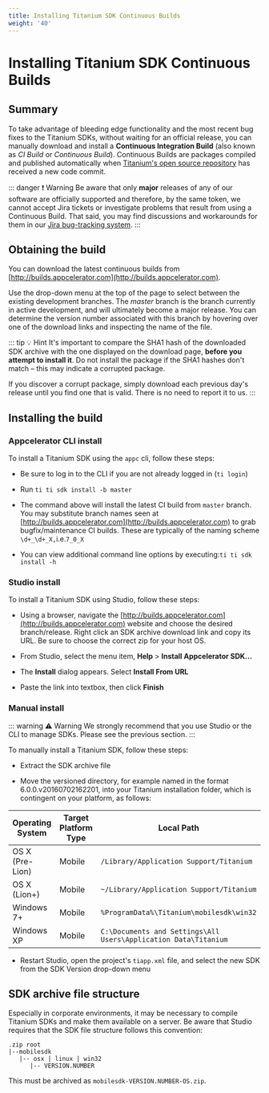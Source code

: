 ```yaml
---
title: Installing Titanium SDK Continuous Builds
weight: '40'
---
```


# Installing Titanium SDK Continuous Builds

## Summary

To take advantage of bleeding edge functionality and the most recent bug fixes to the Titanium SDKs, without waiting for an official release, you can manually download and install a **Continuous Integration Build** (also known as _CI Build_ or _Continuous Build_). Continuous Builds are packages compiled and published automatically when [Titanium's open source repository](https://github.com/tidev/titanium_mobile) has received a new code commit.

::: danger ❗️ Warning
Be aware that only **major** releases of any of our software are officially supported and therefore, by the same token, we cannot accept Jira tickets or investigate problems that result from using a Continuous Build. That said, you may find discussions and workarounds for them in our [Jira bug-tracking system](http://jira.appcelerator.org).
:::

## Obtaining the build

You can download the latest continuous builds from [http://builds.appcelerator.com](http://builds.appcelerator.com).

Use the drop-down menu at the top of the page to select between the existing development branches. The _master_ branch is the branch currently in active development, and will ultimately become a major release. You can determine the version number associated with this branch by hovering over one of the download links and inspecting the name of the file.

::: tip 💡 Hint
It's important to compare the SHA1 hash of the downloaded SDK archive with the one displayed on the download page, **before you attempt to install it**. Do not install the package if the SHA1 hashes don't match – this may indicate a corrupted package.

If you discover a corrupt package, simply download each previous day's release until you find one that is valid. There is no need to report it to us.
:::

## Installing the build

### Appcelerator CLI install

To install a Titanium SDK using the `appc` cli, follow these steps:

* Be sure to log in to the CLI if you are not already logged in (`ti login`)

* Run `ti ti sdk install -b master`

* The command above will install the latest CI build from `master` branch. You may substitute branch names seen at [http://builds.appcelerator.com](http://builds.appcelerator.com) to grab bugfix/maintenance CI builds. These are typically of the naming scheme `\d+_\d+_X,`i.e.`7_0_X`

* You can view additional command line options by executing:`ti ti sdk install -h`

### Studio install

To install a Titanium SDK using Studio, follow these steps:

* Using a browser, navigate the [http://builds.appcelerator.com](http://builds.appcelerator.com) website and choose the desired branch/release. Right click an SDK archive download link and copy its URL. Be sure to choose the correct zip for your host OS.

* From Studio, select the menu item, **Help** \> **Install Appcelerator SDK...**

* The **Install** dialog appears. Select **Install From URL**

* Paste the link into textbox, then click **Finish**

### Manual install

::: warning ⚠️ Warning
We strongly recommend that you use Studio or the CLI to manage SDKs. Please see the previous section.
:::

To manually install a Titanium SDK, follow these steps:

* Extract the SDK archive file

* Move the versioned directory, for example named in the format 6.0.0.v20160702162201, into your Titanium installation folder, which is contingent on your platform, as follows:

| Operating System | Target Platform Type | Local Path |
| --- | --- | --- |
| OS X (Pre-Lion) | Mobile | `/Library/Application Support/Titanium` |
| OS X (Lion+) | Mobile | `~/Library/Application Support/Titanium` |
| Windows 7+ | Mobile | `%ProgramData%\Titanium\mobilesdk\win32` |
| Windows XP | Mobile | `C:\Documents and Settings\All Users\Application Data\Titanium` |

* Restart Studio, open the project's `tiapp.xml` file, and select the new SDK from the SDK Version drop-down menu

## SDK archive file structure

Especially in corporate environments, it may be necessary to compile Titanium SDKs and make them available on a server. Be aware that Studio requires that the SDK file structure follows this convention:

```
.zip root
|--mobilesdk
   |-- osx | linux | win32
      |-- VERSION.NUMBER
```

This must be archived as `mobilesdk-VERSION.NUMBER-OS.zip`.
